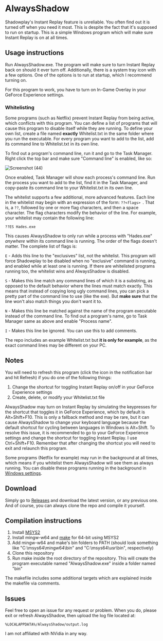 # AlwaysShadow

Shadowplay's Instant Replay feature is unreliable. You often find out it is turned off when you need it most. This is despite the fact that it's supposed to run on startup. This is a simple Windows program which will make sure Instant Replay is on at all times.

## Usage instructions

Run AlwaysShadow.exe. The program will make sure to turn Instant Replay back on should it ever turn off. Additionally, there is a system tray icon with a few options. One of the options is to run at startup, which I recommend turning on.

For this program to work, you have to turn on In-Game Overlay in your GeForce Experience settings.

### Whitelisting

Some programs (such as Netflix) prevent Instant Replay from being active, which conflicts with this program. You can define a list of programs that will cause this program to disable itself while they are running. To define your own list, create a file named **exactly** Whitelist.txt in the same folder where you run the executable. For every program you want to add to the list, add its command line to Whitelist.txt in its own line.

To find out a program's command line, run it and go to the Task Manager. Right click the top bar and make sure "Command line" is enabled, like so:

![Screenshot (44)](https://user-images.githubusercontent.com/30209851/132571330-e7a0415e-78b2-42d2-9607-4f8e8759c4cd.png)

Once enabled, Task Manager will show each process's command line. Run the process you want to add to the list, find it in the Task Manager, and copy-paste its command line to your Whitelist.txt in its own line.

The whitelist supports a few additional, more advanced features. Each line in the whitelist may begin with an expression of the form: `??<flags> `. That is, a `??`, followed by one or more flag characters, and then a space character. The flag characters modify the behavior of the line. For example, your whitelist may contain the following line:

```
??ES Hades.exe
```

This causes AlwaysShadow to only run while a process with "Hades.exe" *anywhere* within its command line is running. The order of the flags doesn't matter. The complete list of flags is:

`E` - Adds this line to the "exclusives" list, not the whitelist. This program will force Shadowplay to be disabled when no "exclusive" command is running, and enabled while at least one is running. If there are whitelisted programs running too, the whitelist wins and AlwaysShadow is disabled.

`S` - Makes this line match any command lines of which it is a substring, as opposed to the default behavior where the lines must match exactly. This means that instead of copying long ugly command lines, you can pick a pretty part of the command line to use (like the exe). But **make sure** that the line won't also match things you don't want it to.

`N` - Makes this line be matched against the name of the program executable instead of the command line. To find out a program's name, go to Task Manager same as above and enable "Process name".

`I` - Makes this line be ignored. You can use this to add comments.

The repo includes an example Whitelist.txt but **it is only for example**, as the exact command lines may be different on your PC.

## Notes

You will need to refresh this program (click the icon in the notification bar and hit Refresh) if you do one of the following things:
1. Change the shortcut for toggling Instant Replay on/off in your GeForce Experience settings
2. Create, delete, or modify your Whitelist.txt file

AlwaysShadow may turn on Instant Replay by simulating the keypresses for the shortcut that toggles it in GeForce Experience, which by default is Alt+Shift+F10. This is only a fallback method and may be rare, but it can cause AlwaysShadow to change your keyboard language because the default shortcut for cycling between languages in Windows is Alt+Shift. To resolve this issue, it is recommended to go to your GeForce Experience settings and change the shortcut for toggling Instant Replay. I use Ctrl+Shift+F10. Remember that after changing the shortcut you will need to exit and relaunch this program.

Some programs (Netflix for example) may run in the background at all times, which means if you whitelist them AlwaysShadow will see them as always running. You can disable these programs running in the background in [Windows settings](https://support.microsoft.com/en-us/windows/windows-background-apps-and-your-privacy-83f2de44-d2d9-2b29-4649-2afe0913360a).

## Download

Simply go to [Releases](https://github.com/Verpous/AlwaysShadow/releases) and download the latest version, or any previous one. And of course, you can always clone the repo and compile it yourself.

## Compilation instructions

1. Install [MSYS2](https://www.msys2.org/)
2. Install mingw-w64 and [make](https://www.gnu.org/software/make/) for 64-bit using MSYS2
3. Add mingw-w64 and make's bin folders to PATH (should look something like "C:\msys64\mingw64\bin" and "C:\msys64\usr\bin", respectively)
4. Clone this repository
5. Run make inside the root directory of the repository. This will create the program executable named "AlwaysShadow.exe" inside a folder named "bin"

The makefile includes some additional targets which are explained inside the makefile via comments.

## Issues

Feel free to open an issue for any request or problem. When you do, please exit or refresh AlwaysShadow, then upload the log file located at:

```
%LOCALAPPDATA%/AlwaysShadow/output.log
```

I am not affiliated with NVidia in any way.